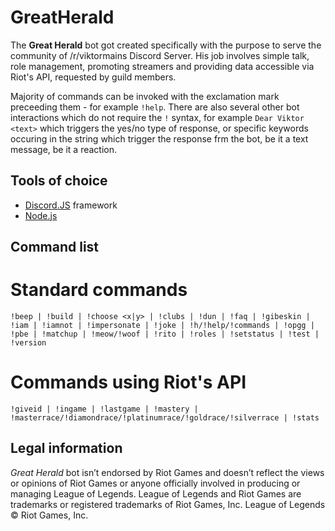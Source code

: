 # GreatHerald
The **Great Herald** bot got created specifically with the purpose to serve the community of /r/viktormains Discord Server. His job involves simple talk, role management, promoting streamers and providing data accessible via Riot's API, requested by guild members.

Majority of commands can be invoked with the exclamation mark preceeding them - for example ``!help``. There are also several other bot interactions which do not require the ``!`` syntax, for example ``Dear Viktor <text>`` which triggers the yes/no type of response, or specific keywords occuring in the string which trigger the response frm the bot, be it a text message, be it a reaction.

## Tools of choice
- [Discord.JS](https://discord.js.org) framework
- [Node.js](https://nodejs.org/en/)

## Command list

# Standard commands

```!beep | !build | !choose <x|y> | !clubs | !dun | !faq | !gibeskin | !iam | !iamnot | !impersonate | !joke | !h/!help/!commands | !opgg | !pbe | !matchup | !meow/!woof | !rito | !roles | !setstatus | !test | !version```

# Commands using Riot's API

```!giveid | !ingame | !lastgame | !mastery | !masterrace/!diamondrace/!platinumrace/!goldrace/!silverrace | !stats```

## Legal information
_Great Herald_ bot isn’t endorsed by Riot Games and doesn’t reflect the views or opinions of Riot Games or anyone officially involved in producing or managing League of Legends. League of Legends and Riot Games are trademarks or registered trademarks of Riot Games, Inc. League of Legends © Riot Games, Inc.
